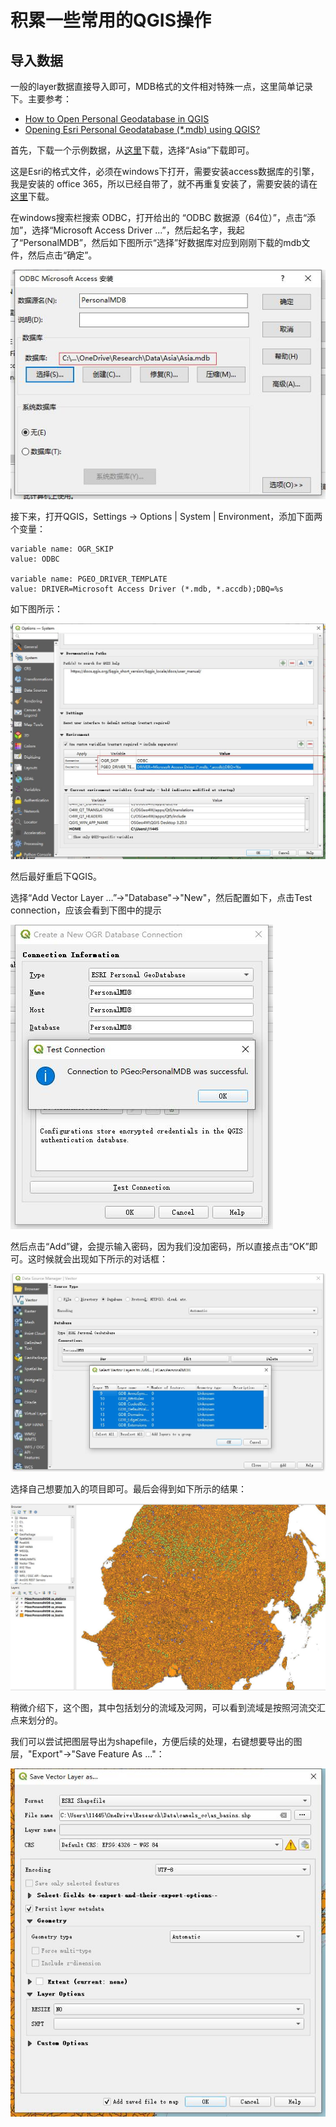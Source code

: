 # 积累一些常用的QGIS操作

## 导入数据

一般的layer数据直接导入即可，MDB格式的文件相对特殊一点，这里简单记录下。主要参考：

- [How to Open Personal Geodatabase in QGIS](https://www.youtube.com/watch?v=RTtn0TA1fYM)
- [Opening Esri Personal Geodatabase (*.mdb) using QGIS?](https://gis.stackexchange.com/questions/129514/opening-esri-personal-geodatabase-mdb-using-qgis)

首先，下载一个示例数据，从[这里](https://www.cger.nies.go.jp/db/gdbd/gdbd_index_e.html)下载，选择“Asia”下载即可。

这是Esri的格式文件，必须在windows下打开，需要安装access数据库的引擎，我是安装的 office 365，所以已经自带了，就不再重复安装了，需要安装的请在[这里](http://www.microsoft.com/en-gb/download/details.aspx?id=13255)下载。

在windows搜索栏搜索 ODBC，打开给出的 “ODBC 数据源（64位）”，点击“添加”，选择“Microsoft Access Driver ...”，然后起名字，我起了“PersonalMDB”，然后如下图所示“选择”好数据库对应到刚刚下载的mdb文件，然后点击“确定”。

![](img/QQ截图20211017183555.jpg)

接下来，打开QGIS，Settings -> Options | System | Environment，添加下面两个变量：

```Path
variable name: OGR_SKIP
value: ODBC

variable name: PGEO_DRIVER_TEMPLATE
value: DRIVER=Microsoft Access Driver (*.mdb, *.accdb);DBQ=%s
```

如下图所示：

![](img/QQ截图20211017182314.jpg)

然后最好重启下QGIS。

选择“Add Vector Layer …”->"Database"->"New"，然后配置如下，点击Test connection，应该会看到下图中的提示

![](img/QQ截图20211017183937.jpg)

然后点击“Add”键，会提示输入密码，因为我们没加密码，所以直接点击“OK”即可。这时候就会出现如下所示的对话框：

![](img/QQ截图20211017184236.jpg)

选择自己想要加入的项目即可。最后会得到如下所示的结果：

![](img/QQ截图20211017184334.jpg)

稍微介绍下，这个图，其中包括划分的流域及河网，可以看到流域是按照河流交汇点来划分的。

我们可以尝试把图层导出为shapefile，方便后续的处理，右键想要导出的图层，"Export"->"Save Feature As ..."：

![](img/QQ截图20211017185005.jpg)


